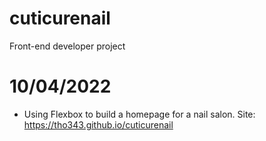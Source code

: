 # cuticurenail
Front-end developer project
# 10/04/2022
- Using Flexbox to build a homepage for a nail salon.
Site:
https://tho343.github.io/cuticurenail
